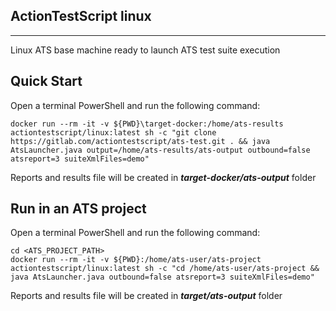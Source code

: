 ## ActionTestScript linux
---
Linux ATS base machine ready to launch ATS test suite execution

## Quick Start

Open a terminal PowerShell and run the following command:

```
docker run --rm -it -v ${PWD}\target-docker:/home/ats-results actiontestscript/linux:latest sh -c "git clone https://gitlab.com/actiontestscript/ats-test.git . && java AtsLauncher.java output=/home/ats-results/ats-output outbound=false atsreport=3 suiteXmlFiles=demo"
```
Reports and results file will be created in ***target-docker/ats-output*** folder

## Run in an ATS project

Open a terminal PowerShell and run the following command:

```
cd <ATS_PROJECT_PATH>
docker run --rm -it -v ${PWD}:/home/ats-user/ats-project actiontestscript/linux:latest sh -c "cd /home/ats-user/ats-project && java AtsLauncher.java outbound=false atsreport=3 suiteXmlFiles=demo"
```
Reports and results file will be created in ***target/ats-output*** folder
